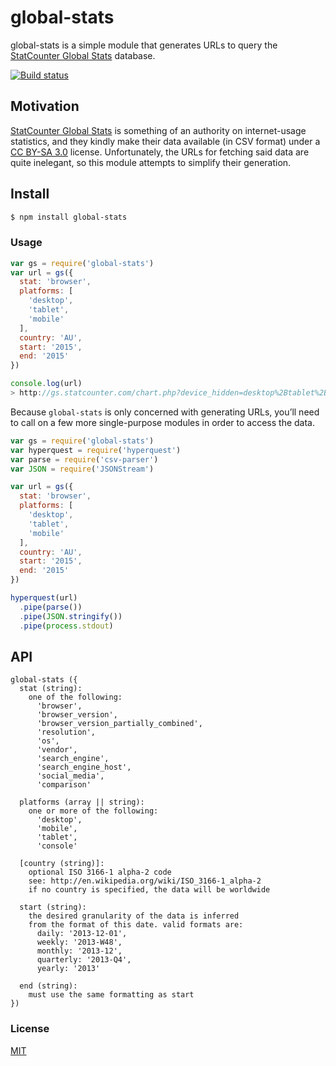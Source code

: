 # global-stats
global-stats is a simple module that generates URLs to query the [StatCounter Global Stats](http://gs.statcounter.com/) database.

[![Build status](https://travis-ci.org/michaelrhodes/global-stats.png?branch=master)](https://travis-ci.org/michaelrhodes/global-stats)

## Motivation
[StatCounter Global Stats](http://gs.statcounter.com/) is something of an authority on internet-usage statistics, and they kindly make their data available (in CSV format) under a [CC BY-SA 3.0](http://gs.statcounter.com/faq#credit-license) license. Unfortunately, the URLs for fetching said data are quite inelegant, so this module attempts to simplify their generation.

## Install
``` sh
$ npm install global-stats
```

### Usage
```js
var gs = require('global-stats')
var url = gs({
  stat: 'browser',
  platforms: [
    'desktop',
    'tablet',
    'mobile'
  ],
  country: 'AU',
  start: '2015',
  end: '2015'
})

console.log(url)
> http://gs.statcounter.com/chart.php?device_hidden=desktop%2Btablet%2Bmobile&statType_hidden=browser&region_hidden=AU&multi-device=true&csv=1&granularity=yearly&fromYear=2015&toYear=2015
```

Because `global-stats` is only concerned with generating URLs, you’ll need to call on a few more single-purpose modules in order to access the data.

``` js
var gs = require('global-stats')
var hyperquest = require('hyperquest')
var parse = require('csv-parser')
var JSON = require('JSONStream')

var url = gs({
  stat: 'browser',
  platforms: [
    'desktop',
    'tablet',
    'mobile'
  ],
  country: 'AU',
  start: '2015',
  end: '2015'
})

hyperquest(url)
  .pipe(parse())
  .pipe(JSON.stringify())
  .pipe(process.stdout)
```

## API
``` 
global-stats ({
  stat (string):
    one of the following:
      'browser',
      'browser_version',
      'browser_version_partially_combined',
      'resolution',
      'os',
      'vendor',
      'search_engine',
      'search_engine_host',
      'social_media',
      'comparison'

  platforms (array || string):
    one or more of the following:
      'desktop',
      'mobile',
      'tablet',
      'console'

  [country (string)]:
    optional ISO 3166-1 alpha-2 code
    see: http://en.wikipedia.org/wiki/ISO_3166-1_alpha-2
    if no country is specified, the data will be worldwide

  start (string):
    the desired granularity of the data is inferred
    from the format of this date. valid formats are:
      daily: '2013-12-01',
      weekly: '2013-W48',
      monthly: '2013-12',
      quarterly: '2013-Q4',
      yearly: '2013'

  end (string):
    must use the same formatting as start
})
```

### License
[MIT](http://opensource.org/licenses/MIT)
